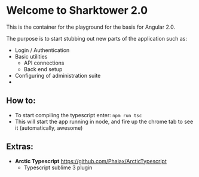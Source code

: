 # Welcome to Sharktower 2.0

This is the container for the playground for the basis for Angular 2.0.

The purpose is to start stubbing out new parts of the application such as: 

- Login / Authentication
- Basic utilities
    - API connections
    - Back end setup
- Configuring of administration suite
- 

## How to: 

- To start compiling the typescript enter: ````npm run tsc````
- This will start the app running in node, and fire up the chrome tab to see it (automatically, awesome)


## Extras:

- **Arctic Typescript** https://github.com/Phaiax/ArcticTypescript
    - Typescript sublime 3 plugin